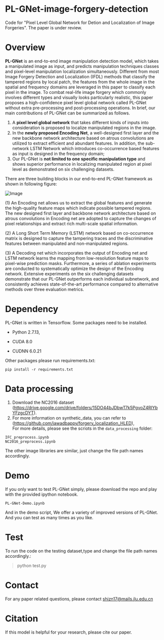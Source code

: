 # PL-GNet-image-forgery-detection
Code for "Pixel Level Global Network for Detion and Localization of Image Forgeries". The paper is under review.

# Overview
**PL-GNet** is an end-to-end image manipulation detection model, which takes a manipulated image as input, and predicts manipulation techniques classes and pixel-level manipulation localization simultaneously. Different from most Image Forgery Detection and Localization (IFDL) methods that classify the tampered regions by local patch, the features from the whole image in the spatial and frequency domains are leveraged in this paper to classify each pixel in the image. To combat real-life image forgery which commonly involves different types and visually looks particularly realistic, this paper proposes a high-confidence pixel level global network called PL-GNet without extra pre-processing and post-processing operations. In brief, our main contributions of PL-GNet can be summarized as follows.

1.	 A **pixel level global network** that takes different kinds of inputs into consideration is proposed to localize manipulated regions in the image. 
2.	 In the **newly proposed Encoding Net**, a well-designed first layer and the new backbone network architecture based on atrous convolutions are utilized to extract efficient and abundant features. In addition, the sub-network LSTM Network which introduces co-occurrence based features as input is designed in the frequency domain;
3.	 Our PL-GNet is **not limited to one specific manipulation type** and shows superior performance in localizing manipulated region at pixel level as demonstrated on six challenging datasets. 


There are three building blocks in our end-to-end PL-GNet framework as shown in following figure: 

![Image](https://github.com/znshi/PL-GNet-image-forgery-detection/raw/main/tools/architecture.png)

(1) An Encoding net allows us to extract the global features and generate the high-quality feature maps which indicate possible tampered regions. The new designed first layer and backbone network architecture based on atrous convolutions in Encoding net are adopted to capture the changes of pixel relationships and extract rich multi-scale spatial information. 

(2) A Long Short Term Memory (LSTM) network based on co-occurrence matrix is designed to capture the tampering traces and the discriminative features between manipulated and non-manipulated regions. 

(3) A Decoding net which incorporates the output of Encoding net and LSTM network learns the mapping from low-resolution feature maps to pixel-wise prediction masks. Furthermore, a series of ablation experiments are conducted to systematically optimize the design of the Encoding network. Extensive experiments on the six challenging datasets demonstrate that our PL-GNet outperforms each individual subnetwork, and consistently achieves state-of-the-art performance compared to alternative methods over three evaluation metrics. 


# Dependency
PL-GNet is written in Tensorflow. Some packages need to be installed.

  - Python  2.7.13, 
  
  - CUDA   8.0 
  
  - CUDNN  6.0.21

Other packages please run requirements.txt:
```
pip install -r requirements.txt
```

# Data processing
1. Download the NC2016 dataset (https://drive.google.com/drive/folders/15DO44bJDbwT7k5PgvoZ4RIYbYFzgcDYT).<br>
2. For more information on synthetic_data, you can refer to (https://github.com/jawadbappy/forgery_localization_HLED),<br>
For more details, please see the scriots in the `data_processing` folder:

```
IFC_preprocess.ipynb
NC2016_preprocess.ipynb
```
The other image libraries are similar, just change the file path names accordingly.

# Demo
If you only want to test PL-GNet simply, please download the repo and play 
with the provided ipython notebook.
```
PL-GNet-Demo.ipynb
```
And in the demo script, We offer a variety of improved versions of PL-GNet. And you can test as many times as you like. 

# Test
To run the code on the testing dataset,type and change the file path names accordingly.:

> python test.py
 
 
# Contact
For any paper related questions, please contact shizn17@mails.jlu.edu.cn


# Citation
If this model is helpful for your research, please cite our paper.
